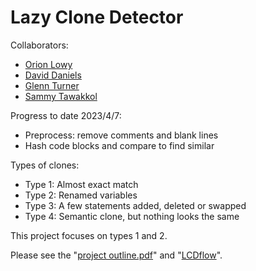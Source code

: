 # Lazy Clone Detector

Collaborators:

- [Orion Lowy](https://github.com/oslowy)
- [David Daniels](https://github.com/tetricz)
- [Glenn Turner](https://github.com/glenntu15)
- [Sammy Tawakkol](https://github.com/strakerak)

Progress to date 2023/4/7:

- Preprocess: remove comments and blank lines
- Hash code blocks and compare to find similar

Types of clones:

- Type 1: Almost exact match
- Type 2: Renamed variables
- Type 3: A few statements added, deleted or swapped
- Type 4: Semantic clone, but nothing looks the same

This project focuses on types 1 and 2.

Please see the "[project outline.pdf](./project%20outline.pdf)" and "[LCDflow](./diagrams/LCDflow.pdf)".

